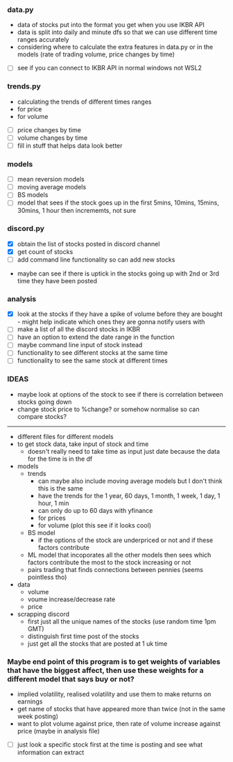 ### data.py
- data of stocks put into the format you get when you use IKBR API
- data is split into daily and minute dfs so that we can use different time ranges accurately
- considering where to calculate the extra features in data.py or in the models (rate of trading volume, price changes by time)
- [ ] see if you can connect to IKBR API in normal windows not WSL2

### trends.py
- calculating the trends of different times ranges
- for price
- for volume
- [ ] price changes by time
- [ ] volume changes by time
- [ ] fill in stuff that helps data look better
### models
- [ ] mean reversion models
- [ ] moving average models
- [ ] BS models
- [ ] model that sees if the stock goes up in the first 5mins, 10mins, 15mins, 30mins, 1 hour then incrememts, not sure

### discord.py
- [x] obtain the list of stocks posted in discord channel
- [x] get count of stocks
- [ ] add command line functionality so can add new stocks
- maybe can see if there is uptick in the stocks going up with 2nd or 3rd time they have been posted

### analysis
- [x] look at the stocks if they have a spike of volume before they are bought - might help indicate which ones they are gonna notify users with
- [ ] make a list of all the discord stocks in IKBR
- [ ] have an option to extend the date range in the function
- [ ] maybe command line input of stock instead
- [ ] functionality to see different stocks at the same time
- [ ] functionality to see the same stock at different times

### IDEAS
- maybe look at options of the stock to see if there is correlation between stocks going down
- change stock price to %change? or somehow normalise so can compare stocks?
---

- different files for different models
- to get stock data, take input of stock and time
    - doesn't really need to take time as input just date because the data for the time is in the df
- models
    - trends
        - can maybe also include moving average models but I don't think this is the same
        - have the trends for the 1 year, 60 days, 1 month, 1 week, 1 day, 1 hour, 1 min
        - can only do up to 60 days with yfinance
        - for prices
        - for volume (plot this see if it looks cool)
    - BS model
        - if the options of the stock are underpriced or not and if these factors contribute 
    - ML model that incoporates all the other models then sees which factors contribute the most to the stock increasing or not
    - pairs trading that finds connections between pennies (seems pointless tho)
- data
    - volume 
    - voume increase/decrease rate
    - price
- scrapping discord
    - first just all the unique names of the stocks (use random time 1pm GMT)
    - distinguish first time post of the stocks
    - just get all the stocks that are posted at 1 uk time
### Maybe end point of this program is to get weights of variables that have the biggest affect, then use these weights for a different model that says buy or not?

- implied volatility, realised volatility and use them to make returns on earnings
- get name of stocks that have appeared more than twice (not in the same week posting)
- want to plot volume against price, then rate of volume increase against price (maybe in analysis file)

- [ ] just look a specific stock first at the time is posting and see what information can extract
